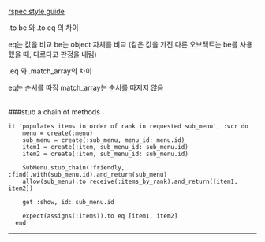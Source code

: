 

[rspec style guide][1]


.to be 와 .to eq 의 차이

eq는 값을 비교
be는 object 자체를 비교 (같은 값을 가진 다른 오브젝트는 be를 사용했을 때, 다르다고 판정을 내림)



.eq 와 .match_array의 차이

eq는 순서를 따짐
match_array는 순서를 따지지 않음


<br>
###stub a chain of methods

    it 'populates items in order of rank in requested sub_menu', :vcr do
        menu = create(:menu)
        sub_menu = create(:sub_menu, menu_id: menu.id)
        item1 = create(:item, sub_menu_id: sub_menu.id)
        item2 = create(:item, sub_menu_id: sub_menu.id)

        SubMenu.stub_chain(:friendly, :find).with(sub_menu.id).and_return(sub_menu)
        allow(sub_menu).to receive(:items_by_rank).and_return([item1, item2])

        get :show, id: sub_menu.id

        expect(assigns(:items)).to eq [item1, item2]
      end






---

[1]: http://betterspecs.org/ko/#expect